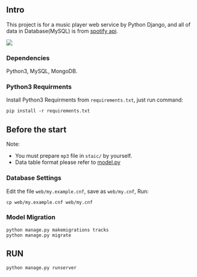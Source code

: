 ## Intro
This project is for a music player web service by Python Django, and all of data in Database(MySQL) is from [spotify api](https://developer.spotify.com/documentation/web-api/). 

![](https://github.com/plusoneee/m.platform/blob/master/other/img/sample.gif)

### Dependencies
Python3, MySQL, MongoDB.

### Python3 Requirments
Install Python3 Requirments from `requirements.txt`, just run command:
```
pip install -r requirements.txt
```
## Before the start
Note:
* You must prepare `mp3` file in `staic/` by yourself.
* Data table format please refer to [model.py](https://github.com/plusoneee/m.platform/blob/master/tracks/models.py)

### Database Settings
Edit the file `web/my.example.cnf`, save as `web/my.cnf`, Run:
```
cp web/my.example.cnf web/my.cnf
```

### Model Migration
```
python manage.py makemigrations tracks
python manage.py migrate
```

## RUN
```
python manage.py runserver
```

